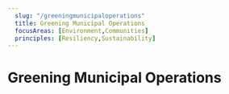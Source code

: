 ```yaml
---
  slug: "/greeningmunicipaloperations"
  title: Greening Municipal Operations
  focusAreas: [Environment,Communities]
  principles: [Resiliency,Sustainability]
---
```

# Greening Municipal Operations